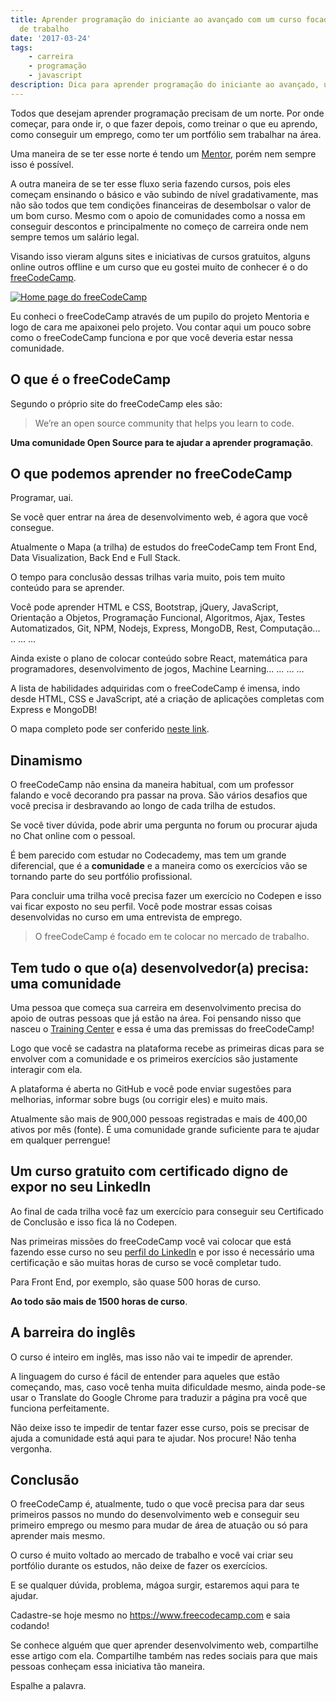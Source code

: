 ```yaml
---
title: Aprender programação do iniciante ao avançado com um curso focado no mercado
  de trabalho
date: '2017-03-24'
tags:
    - carreira
    - programação
    - javascript
description: Dica para aprender programação do iniciante ao avançado, utilizando JavaScript, com um curso focado no mercado e em web!
---
```

Todos que desejam aprender programação precisam de um norte. Por onde começar, para onde ir, o que fazer depois, como treinar o que eu aprendo, como conseguir um emprego, como ter um portfólio sem trabalhar na área.

Uma maneira de se ter esse norte é tendo um [Mentor](https://github.com/training-center/mentoria/), porém nem sempre isso é possível.

A outra maneira de se ter esse fluxo seria fazendo cursos, pois eles começam ensinando o básico e vão subindo de nível gradativamente, mas não são todos que tem condições financeiras de desembolsar o valor de um bom curso. Mesmo com o apoio de comunidades como a nossa em conseguir descontos e principalmente no começo de carreira onde nem sempre temos um salário legal.

Visando isso vieram alguns sites e iniciativas de cursos gratuitos, alguns online outros offline e um curso que eu gostei muito de conhecer é o do [freeCodeCamp](https://www.freecodecamp.org/).

[![Home page do freeCodeCamp]({{site.postsImagesPath}}home-freecodecamp.png)](https://www.freecodecamp.org/)

Eu conheci o freeCodeCamp através de um pupilo do projeto Mentoria e logo de cara me apaixonei pelo projeto. Vou contar aqui um pouco sobre como o freeCodeCamp funciona e por que você deveria estar nessa comunidade.

## O que é o freeCodeCamp

Segundo o próprio site do freeCodeCamp eles são:

> We’re an open source community that helps you learn to code.

**Uma comunidade Open Source para te ajudar a aprender programação**.

## O que podemos aprender no freeCodeCamp

Programar, uai.

Se você quer entrar na área de desenvolvimento web, é agora que você consegue.

Atualmente o Mapa (a trilha) de estudos do freeCodeCamp tem Front End, Data Visualization, Back End e Full Stack.

O tempo para conclusão dessas trilhas varia muito, pois tem muito conteúdo para se aprender.

Você pode aprender HTML e CSS, Bootstrap, jQuery, JavaScript, Orientação a Objetos, Programação Funcional, Algoritmos, Ajax, Testes Automatizados, Git, NPM, Nodejs, Express, MongoDB, Rest, Computação... .. … …

Ainda existe o plano de colocar conteúdo sobre React, matemática para programadores, desenvolvimento de jogos, Machine Learning… … … …

A lista de habilidades adquiridas com o freeCodeCamp é imensa, indo desde HTML, CSS e JavaScript, até a criação de aplicações completas com Express e MongoDB!

O mapa completo pode ser conferido [neste link](https://learn.freecodecamp.org/).

## Dinamismo

O freeCodeCamp não ensina da maneira habitual, com um professor falando e você decorando pra passar na prova. São vários desafios que você precisa ir desbravando ao longo de cada trilha de estudos.

Se você tiver dúvida, pode abrir uma pergunta no forum ou procurar ajuda no Chat online com o pessoal.

É bem parecido com estudar no Codecademy, mas tem um grande diferencial, que é a **comunidade** e a maneira como os exercícios vão se tornando parte do seu portfólio profissional.

Para concluir uma trilha você precisa fazer um exercício no Codepen e isso vai ficar exposto no seu perfil. Você pode mostrar essas coisas desenvolvidas no curso em uma entrevista de emprego.

> O freeCodeCamp é focado em te colocar no mercado de trabalho.

## Tem tudo o que o(a) desenvolvedor(a) precisa: uma comunidade

Uma pessoa que começa sua carreira em desenvolvimento precisa do apoio de outras pessoas que já estão na área. Foi pensando nisso que nasceu o [Training Center](https://medium.com/trainingcenter/hello-world-conhe%C3%A7a-o-centro-de-treinamento-4a47a1230b0c) e essa é uma das premissas do freeCodeCamp!

Logo que você se cadastra na plataforma recebe as primeiras dicas para se envolver com a comunidade e os primeiros exercícios são justamente interagir com ela.

A plataforma é aberta no GitHub e você pode enviar sugestões para melhorias, informar sobre bugs (ou corrigir eles) e muito mais.

Atualmente são mais de 900,000 pessoas registradas e mais de 400,00 ativos por mês (fonte). É uma comunidade grande suficiente para te ajudar em qualquer perrengue!

## Um curso gratuito com certificado digno de expor no seu LinkedIn

Ao final de cada trilha você faz um exercício para conseguir seu Certificado de Conclusão e isso fica lá no Codepen.

Nas primeiras missões do freeCodeCamp você vai colocar que está fazendo esse curso no seu [perfil do LinkedIn](https://www.linkedin.com/in/william-oliveira) e por isso é necessário uma certificação e são muitas horas de curso se você completar tudo.

Para Front End, por exemplo, são quase 500 horas de curso.

**Ao todo são mais de 1500 horas de curso**.

## A barreira do inglês

O curso é inteiro em inglês, mas isso não vai te impedir de aprender.

A linguagem do curso é fácil de entender para aqueles que estão começando, mas, caso você tenha muita dificuldade mesmo, ainda pode-se usar o Translate do Google Chrome para traduzir a página pra você que funciona perfeitamente.

Não deixe isso te impedir de tentar fazer esse curso, pois se precisar de ajuda a comunidade está aqui para te ajudar. Nos procure! Não tenha vergonha.

## Conclusão

O freeCodeCamp é, atualmente, tudo o que você precisa para dar seus primeiros passos no mundo do desenvolvimento web e conseguir seu primeiro emprego ou mesmo para mudar de área de atuação ou só para aprender mais mesmo.

O curso é muito voltado ao mercado de trabalho e você vai criar seu portfólio durante os estudos, não deixe de fazer os exercícios.

E se qualquer dúvida, problema, mágoa surgir, estaremos aqui para te ajudar.

Cadastre-se hoje mesmo no <https://www.freecodecamp.com> e saia codando!

Se conhece alguém que quer aprender desenvolvimento web, compartilhe esse artigo com ela. Compartilhe também nas redes sociais para que mais pessoas conheçam essa iniciativa tão maneira.

Espalhe a palavra.
